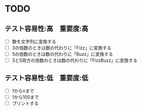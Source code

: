 # TODO

## テスト容易性:高　重要度:高

- [ ] 数を文字列に変換する
- [ ] 3の倍数のときは数の代わりに「Fizz」に変換する
- [ ] 5の倍数のときは数の代わりに「Buzz」に変換する
- [ ] 3と5両方の倍数のときは数の代わりに「FizzBuzz」に変換する

## テスト容易性:低　重要度:低

- [ ] 1からnまで
- [ ] 1から100まで
- [ ] プリントする
